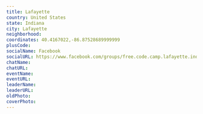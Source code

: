 ```yaml
---
title: Lafayette
country: United States
state: Indiana
city: Lafayette
neighborhood: 
coordinates: 40.4167022,-86.87528689999999
plusCode:
socialName: Facebook
socialURL: https://www.facebook.com/groups/free.code.camp.lafayette.indiana
chatName:
chatURL:
eventName:
eventURL:
leaderName:
leaderURL:
oldPhoto: 
coverPhoto:
---
```

